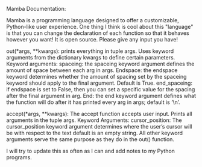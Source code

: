  Mamba Documentation:


Mamba is a programming language designed to offer a customizable, Python-like user experience. One thing I think is cool about this "language" is that you can change the declaration of each function so that it behaves however you want! It is open source. Please give any input you have!


out(*args, **kwargs):
prints everything in tuple args. Uses keyword arguments from the dictionary kwargs to define certain parameters.
Keyword arguments:
spaceing: the spaceing keyword argument defines the amount of space between each arg in args.
Endspace: the endspace keyword determines whether the amount of spacing set by the spaceing keyword should apply to the final argument. Default is True. 
end_spaceing: if endspace is set to False, then you can set a specific value for the spacing after the final argument in arg.
End: the end keyword argument defines what the function will do after it has printed every arg in args; default is ‘\n’.


accept(*args, **kwargs):
The accept function accepts user input.
Prints all arguments in the tuple args.
Keyword Arguments:
cursor_position: The cursor_position keyword argument determines where the user’s cursor will be with respect to the text default is an empty string.
All other keyword arguments serve the same purpose as they do in the out() function.

I will try to update this as often as I can and add notes to my Python programs.
